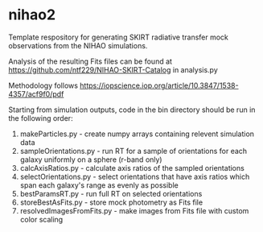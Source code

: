 # nihao2

Template respository for generating SKIRT radiative transfer mock observations from the NIHAO simulations. 

Analysis of the resulting Fits files can be found at https://github.com/ntf229/NIHAO-SKIRT-Catalog in analysis.py

Methodology follows https://iopscience.iop.org/article/10.3847/1538-4357/acf9f0/pdf 

Starting from simulation outputs, code in the bin directory should be run in the following order:
1. makeParticles.py - create numpy arrays containing relevent simulation data
2. sampleOrientations.py - run RT for a sample of orientations for each galaxy uniformly on a sphere (r-band only)
3. calcAxisRatios.py - calculate axis ratios of the sampled orientations
4. selectOrientations.py - select orientations that have axis ratios which span each galaxy's range as evenly as possible
5. bestParamsRT.py - run full RT on selected orientations
6. storeBestAsFits.py - store mock photometry as Fits file
7. resolvedImagesFromFits.py - make images from Fits file with custom color scaling

